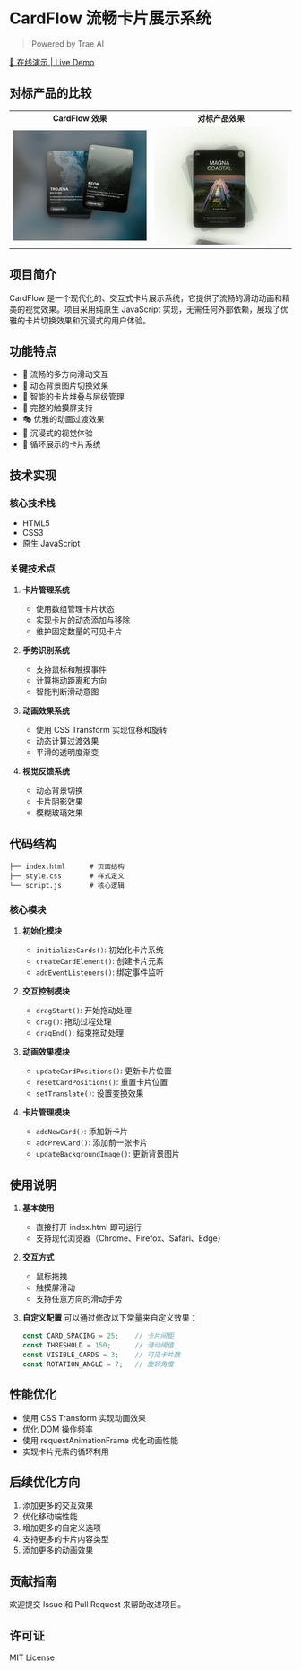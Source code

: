 # CardFlow 流畅卡片展示系统

> Powered by Trae AI

[🌈 在线演示 | Live Demo](https://hildam.github.io/CardFlow/)

## 对标产品的比较

<table>
<tr>
<td width="50%" align="center"><b>CardFlow 效果</b></td>
<td width="50%" align="center"><b>对标产品效果</b></td>
</tr>
<tr>
<td width="50%" align="center"><img src="cardflow.png" width="100%" /></td>
<td width="50%" align="center"><img src="original.jpg" width="100%" /></td>
</tr>
</table>



## 项目简介
CardFlow 是一个现代化的、交互式卡片展示系统，它提供了流畅的滑动动画和精美的视觉效果。项目采用纯原生 JavaScript 实现，无需任何外部依赖，展现了优雅的卡片切换效果和沉浸式的用户体验。

## 功能特点
- 🎯 流畅的多方向滑动交互
- 🎨 动态背景图片切换效果
- 🌈 智能的卡片堆叠与层级管理
- 📱 完整的触摸屏支持
- 🎭 优雅的动画过渡效果
- 🎪 沉浸式的视觉体验
- 🔄 循环展示的卡片系统

## 技术实现

### 核心技术栈
- HTML5
- CSS3
- 原生 JavaScript

### 关键技术点
1. **卡片管理系统**
   - 使用数组管理卡片状态
   - 实现卡片的动态添加与移除
   - 维护固定数量的可见卡片

2. **手势识别系统**
   - 支持鼠标和触摸事件
   - 计算拖动距离和方向
   - 智能判断滑动意图

3. **动画效果系统**
   - 使用 CSS Transform 实现位移和旋转
   - 动态计算过渡效果
   - 平滑的透明度渐变

4. **视觉反馈系统**
   - 动态背景切换
   - 卡片阴影效果
   - 模糊玻璃效果

## 代码结构

```
├── index.html      # 页面结构
├── style.css       # 样式定义
└── script.js       # 核心逻辑
```

### 核心模块

1. **初始化模块**
   - `initializeCards()`: 初始化卡片系统
   - `createCardElement()`: 创建卡片元素
   - `addEventListeners()`: 绑定事件监听

2. **交互控制模块**
   - `dragStart()`: 开始拖动处理
   - `drag()`: 拖动过程处理
   - `dragEnd()`: 结束拖动处理

3. **动画效果模块**
   - `updateCardPositions()`: 更新卡片位置
   - `resetCardPositions()`: 重置卡片位置
   - `setTranslate()`: 设置变换效果

4. **卡片管理模块**
   - `addNewCard()`: 添加新卡片
   - `addPrevCard()`: 添加前一张卡片
   - `updateBackgroundImage()`: 更新背景图片

## 使用说明

1. **基本使用**
   - 直接打开 index.html 即可运行
   - 支持现代浏览器（Chrome、Firefox、Safari、Edge）

2. **交互方式**
   - 鼠标拖拽
   - 触摸屏滑动
   - 支持任意方向的滑动手势

3. **自定义配置**
   可以通过修改以下常量来自定义效果：
   ```javascript
   const CARD_SPACING = 25;    // 卡片间距
   const THRESHOLD = 150;      // 滑动阈值
   const VISIBLE_CARDS = 3;    // 可见卡片数
   const ROTATION_ANGLE = 7;   // 旋转角度
   ```

## 性能优化
- 使用 CSS Transform 实现动画效果
- 优化 DOM 操作频率
- 使用 requestAnimationFrame 优化动画性能
- 实现卡片元素的循环利用

## 后续优化方向
1. 添加更多的交互效果
2. 优化移动端性能
3. 增加更多的自定义选项
4. 支持更多的卡片内容类型
5. 添加更多的动画效果

## 贡献指南
欢迎提交 Issue 和 Pull Request 来帮助改进项目。

## 许可证
MIT License

